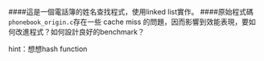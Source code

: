 ####這是一個電話簿的姓名查找程式，使用linked list實作。
####原始程式碼`phonebook_origin.c`存在一些 cache miss 的問題，因而影響到效能表現，要如何改進程式？如何設計良好的benchmark？

hint：想想hash function
